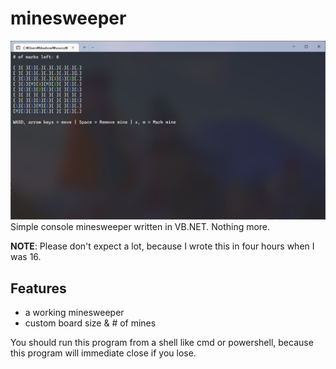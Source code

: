 # minesweeper
![Minesweeper demo](minesweeper.png)
Simple console minesweeper written in VB.NET. Nothing more.

**NOTE**: Please don't expect a lot, because I wrote this in four hours when I was 16.

## Features
 * a working minesweeper
 * custom board size & # of mines

You should run this program from a shell like cmd or powershell, because this program will immediate close if you lose.
